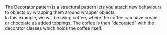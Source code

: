 The Decorator pattern is a structural pattern lets you attach new behaviours
to objects by wrapping them around wrapper objects. \
In this example, we will be using coffee, where the coffee can have
cream or chocolate as added toppings. The coffee is then "decorated" with
the decorator classes which holds the coffee itself.